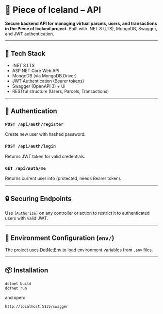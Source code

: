 # 🧩 Piece of Iceland – API

**Secure backend API for managing virtual parcels, users, and transactions in the Piece of Iceland project.**
Built with .NET 8 (LTS), MongoDB, Swagger, and JWT authentication.

---

## 🚀 Tech Stack

- .NET 8 LTS
- ASP.NET Core Web API
- MongoDB (via MongoDB.Driver)
- JWT Authentication (Bearer tokens)
- Swagger (OpenAPI 3) + UI
- RESTful structure (Users, Parcels, Transactions)

---

## 🔐 Authentication

### `POST /api/auth/register`

Create new user with hashed password.

### `POST /api/auth/login`

Returns JWT token for valid credentials.

### `GET /api/auth/me`

Returns current user info (protected, needs Bearer token).

---

## 🔒 Securing Endpoints

Use `[Authorize]` on any controller or action to restrict it to authenticated users with valid JWT.

---

## 🔧 Environment Configuration (`env/`)

The project uses [DotNetEnv](https://github.com/tonerdo/dotnet-env) to load environment variables from `.env` files.

---

## 📦 Installation

```bash
dotnet build
dotnet run
```

and open:

```bash
http://localhost:5135/swagger
```
